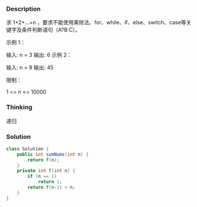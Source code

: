 ### Description

求 1+2+...+n ，要求不能使用乘除法、for、while、if、else、switch、case等关键字及条件判断语句（A?B:C）。

 

示例 1：

输入: n = 3
输出: 6
示例 2：

输入: n = 9
输出: 45


限制：

1 <= n <= 10000

### Thinking

递归

### Solution
```java
class Solution {
    public int sumNums(int n) {
        return f(n);
    }
    private int f(int n) {
        if (n == 1)
            return 1;
        return f(n-1) + n;
    }
}
```